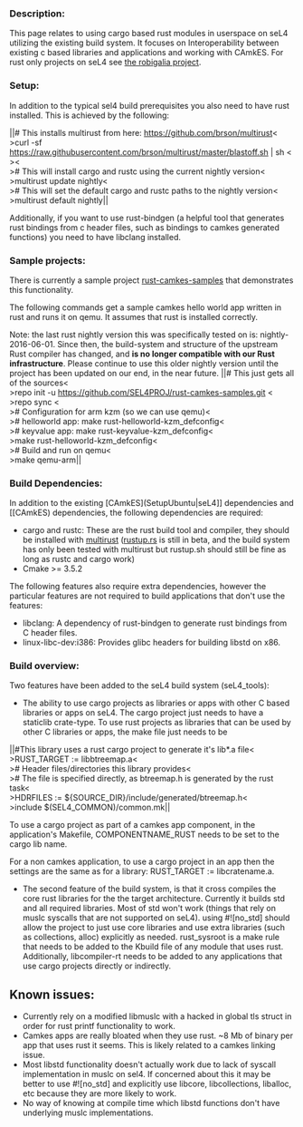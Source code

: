 ### Description:
 This page relates to using cargo based rust modules
in userspace on seL4 utilizing the existing build system. It focuses on
Interoperability between existing c based libraries and applications and
working with CAmkES. For rust only projects on seL4 see
[the robigalia project](https://robigalia.org/).

### Setup:
 In addition to the typical sel4 build prerequisites you
also need to have rust installed. This is achieved by the following:

||\# This installs multirust from here: https://github.com/brson/multirust<<BR>>curl -sf https://raw.githubusercontent.com/brson/multirust/master/blastoff.sh | sh  <<BR>><<BR>>\# This will install cargo and rustc using the current nightly version<<BR>>multirust update nightly<<BR>>\# This will set the default cargo and rustc paths to the nightly version<<BR>>multirust default nightly||

Additionally, if you want to use rust-bindgen (a helpful tool that
generates rust bindings from c header files, such as bindings to camkes
generated functions) you need to have libclang installed.

### Sample projects:


There is currently a sample project
[rust-camkes-samples](https://github.com/SEL4PROJ/rust-camkes-samples)
that demonstrates this functionality.

The following commands get a sample camkes hello world app written in
rust and runs it on qemu. It assumes that rust is installed correctly.

Note: the last rust nightly version this was specifically tested on is:
nightly-2016-06-01. Since then, the build-system and structure of the
upstream Rust compiler has changed, and **is no longer compatible with
our Rust infrastructure**. Please continue to use this older nightly
version until the project has been updated on our end, in the near
future.
||\# This just gets all of the sources<<BR>>repo init -u https://github.com/SEL4PROJ/rust-camkes-samples.git <<BR>>repo sync  <<BR>>\# Configuration for arm kzm (so we can use qemu)<<BR>>\# helloworld app: make rust-helloworld-kzm_defconfig<<BR>>\# keyvalue app: make rust-keyvalue-kzm_defconfig<<BR>>make rust-helloworld-kzm_defconfig<<BR>>\# Build and run on qemu<<BR>>make qemu-arm||

### Build Dependencies:
 In addition to the existing
[CAmkES](SetupUbuntu|seL4]] dependencies and [[CAmkES)
dependencies, the following dependencies are required:

- cargo and rustc: These are the rust build tool and compiler, they
      should be installed with
      [multirust](https://github.com/brson/multirust)
      ([rustup.rs](https://www.rustup.rs/) is still in beta,
      and the build system has only been tested with multirust but
      rustup.sh should still be fine as long as rustc and cargo work)
- Cmake >= 3.5.2

The following features also require extra dependencies, however the
particular features are not required to build applications that don't
use the features:

- libclang: A dependency of rust-bindgen to generate rust bindings
      from C header files.
- linux-libc-dev:i386: Provides glibc headers for building libstd
      on x86.

### Build overview:
 Two features have been added to the seL4 build
system (seL4_tools):

- The ability to use cargo projects as libraries or apps with other
      C based libraries or apps on seL4. The cargo project just needs to
      have a staticlib crate-type. To use rust projects as libraries
      that can be used by other C libraries or apps, the make file just
      needs to be

||\#This library uses a rust cargo project to generate it's lib*.a file<<BR>>RUST_TARGET := libbtreemap.a<<BR>>\# Header files/directories this library provides<<BR>>\# The file is specified directly, as btreemap.h is generated by the rust task<<BR>>HDRFILES := ${SOURCE_DIR}/include/generated/btreemap.h<<BR>>include $(SEL4_COMMON)/common.mk||

To use a cargo project as part of a camkes app component, in the
application's Makefile, COMPONENTNAME_RUST needs to be set to the cargo
lib name.

For a non camkes application, to use a cargo project in an app then the
settings are the same as for a library: RUST_TARGET := libcratename.a.

- The second feature of the build system, is that it cross compiles
      the core rust libraries for the the target architecture. Currently
      it builds std and all required libraries. Most of std won't work
      (things that rely on muslc syscalls that are not supported
      on seL4). using \#![no_std] should allow the project to just
      use core libraries and use extra libraries (such as
      collections, alloc) explicitly as needed. rust_sysroot is a make
      rule that needs to be added to the Kbuild file of any module that
      uses rust. Additionally, libcompiler-rt needs to be added to any
      applications that use cargo projects directly or indirectly.

## Known issues:


- Currently rely on a modified libmuslc with a hacked in global
        tls struct in order for rust printf functionality to work.
- Camkes apps are really bloated when they use rust. \~8 Mb of
        binary per app that uses rust it seems. This is likely related
        to a camkes linking issue.
- Most libstd functionality doesn't actually work due to lack of
        syscall implementation in muslc on sel4. If concerned about this
        it may be better to use \#![no_std] and explicitly use
        libcore, libcollections, liballoc, etc because they are more
        likely to work.
- No way of knowing at compile time which libstd functions don't
        have underlying muslc implementations.


